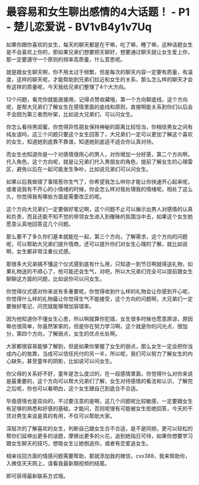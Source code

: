 # 最容易和女生聊出感情的4大话题！ - P1 - 楚儿恋爱说 - BV1vB4y1v7Uq

如果你跟你喜欢的女生，每天的聊天都是在干嘛，吃了嘛，睡了嘛，这种话题女生是不会喜欢上你的，那如果兄弟们想要把天聊好，想要通过聊天就让女生爱上你，那一定要遵守一个原则的频率高质量，什么意思呢。

就是跟女生聊天啊，你不用太过于频繁，但是每次的聊天内容一定要有质量，有温度，这样的聊天呢，才能帮助到兄弟们拉近和女生的关系，那么怎么样的聊天才会有这样的质量呢，今天我给兄弟们整理了4个大方向。

12个问题，看完你就能直接用，记得点赞收藏哦，第一个方向聊底线，这个方向呢，是帮大兄弟们了解女生在感情里面的底线和原则，直接啊能关系到你们以后会不会因为第三者而吵架，比如说大兄弟们，可以问女生。

你怎么看待男闺蜜，你觉得异性朋友保持神秘的距离比较恰当，你相信男女之间有纯友谊吗，这三个问题只要这个女生回答了，大兄弟们一定可以更加了解这个喜欢的女生，知道她到底靠不靠谱，知道她到底适不适合你认真对待。

而女生也知道你是一个对感情很用心的男人，对你增加一分好感，第二个方向啊，代入角色，这个方向呢，就是让兄弟们代入男朋友的角色，提前了解女生的心理雷区，避免以后在一起可能发生争吵，比如说兄弟们可以问女生。

如果以后我做错了事情惹你生气了，你希望我怎么哄你才能让你快速开心起来呢，或者说我有不开心的小情绪的时候，你会怎么样对我处理我的情绪呢，相处了这么久，你觉得我有哪些方面是需要改正的呢。

这个方向大兄弟们一定要做好笔记啊，这个问题不止可以展示出男人对感情的认真和负责，而且还能不知不觉的带领女生进入到暧昧的氛围当中去，如果这个女生她愿意认真地回答这几个问题。

那么要不了多久你们基本就能在一起，第三个方向，了解需求，这个方向的问题呢，可以帮助大兄弟们提升情商，还可以提升你们对女生心理的了解，就比如说啊，女生都非常注重仪式感。

那很多大兄弟搞不懂这个仪式感到底有什么用，只知道一到节日啊就得送礼物，如果礼物送的不顺心了，他可能还会生气，对吧，所以大兄弟们完全可以提前跟女生聊聊这方面的问题，比如说你可以问女生。

你觉得仪式感对你来说有多重要呢，你觉得收到什么样的礼物会让你感到开心呢，你觉得什么样的礼物最让你觉得生气不能接受，这个方向的问题啊，大兄弟们一定要做好笔记，问完就能够增加容错率。

因为他知道你不懂女生心思，所以啊就算你犯错，女生很多时候也愿意原谅，原因嘛也很简单，你虽然笨笨的，但是你在努力学习啊，这个就是你的闪光点，很加分，第四个方向，了解弱点，女生的优点长处啊。

大家都很容易能够了解到，但是如果你掌握了女生的弱点，那么女生一定会把你当成内心的依靠，当成可以信任托付的另一半，所以呢，我们可以努力了解女生的内心缺失，甚至童年的阴影，比如说可以问女生。

你父母的关系好不好，童年是怎么度过的，在一段感情里面，你觉得什么对你来说是最重要的，这个方向可以帮大兄弟们了解，女生对待感情的看法和认识，了解完之后呢，你也可以看明白，这个女生跟自己到底合不合适。

毕竟感情也是双向的，不过要注意的是啊，这几个问题呢比较敏感，一定要跟女生有足够的熟悉和好感的基础，才能问，否则呢很有可能被女生拒绝回答，今天的干货对男生来说是真的有用，不仅可以帮助大家。

深层次的了解喜欢的女生，判断自己跟女生合不合适，是不是同频，更可以轻松的帮你们延伸出更多的话题，摩擦出更多的火花，追到她指日可待，如果你想要学习跟女生聊天的技巧，想吸女生让她倒追你，或者有恋爱追女生。

相亲往回方面的情感问题需要帮助，那就添加我的微信，cxx388，我来帮助你，入微信天天网上，请看我最新期视频的结尾。

即可获得最新联系方式哦。